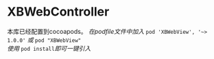 # XBWebController
本库已经配置到cocoapods。
_在podfile文件中加入_ `pod 'XBWebView', '~> 1.0.0'` _或_ `pod "XBWebView"`
<br />_使用_ `pod install`_即可一键引入_
